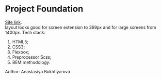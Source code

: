 # Project Foundation #
[Site link](https://stacybukhtiyarova.github.io/Project-Foundation/).  
layout looks good for screen extension to 399px and for large screens from 1400px.
Tech stack:
1. HTML5;
2. CSS3;
3. Flexbox;
4. Preprocessor Scss;
5. BEM methodology.

Author:
Anastasiya Bukhtiyarova